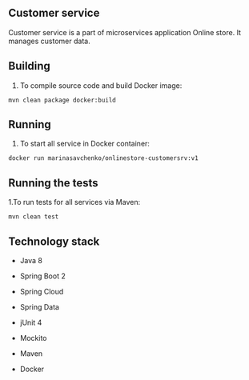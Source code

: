 ## **Customer service**

Customer service is a part of microservices application Online store. It manages customer data.

## **Building**

1. To compile source code and build Docker image:
```
mvn clean package docker:build
```

## **Running**

1. To start all service in Docker container:
```
docker run marinasavchenko/onlinestore-customersrv:v1
```

## **Running the tests**

1.To run tests for all services via Maven:
```
mvn clean test
```

## **Technology stack**

* Java 8
* Spring Boot 2
* Spring Cloud
* Spring Data

* jUnit 4
* Mockito

* Maven
* Docker